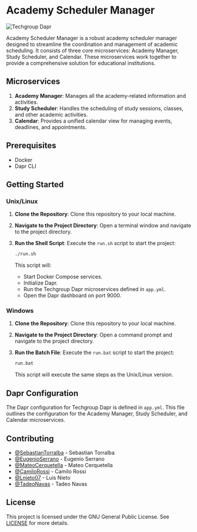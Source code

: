 # Academy Scheduler Manager

![Techgroup Dapr](https://media.licdn.com/dms/image/D4D3DAQGVnCNKfv9bfQ/image-scale_191_1128/0/1675779502361?e=1693008000&v=beta&t=G2lc0TbIC6BEuMpiymhRdIojphS8IDXAjU9FmMFI8yU)

Academy Scheduler Manager is a robust academy scheduler manager designed to streamline the coordination and management of academic scheduling. It consists of three core microservices: Academy Manager, Study Scheduler, and Calendar. These microservices work together to provide a comprehensive solution for educational institutions.

## Microservices

1. **Academy Manager**: Manages all the academy-related information and activities.
2. **Study Scheduler**: Handles the scheduling of study sessions, classes, and other academic activities.
3. **Calendar**: Provides a unified calendar view for managing events, deadlines, and appointments.

## Prerequisites

- Docker
- Dapr CLI

## Getting Started

### Unix/Linux

1. **Clone the Repository**: Clone this repository to your local machine.
2. **Navigate to the Project Directory**: Open a terminal window and navigate to the project directory.
3. **Run the Shell Script**: Execute the `run.sh` script to start the project:

   ```bash
   ./run.sh
   ```

   This script will:

   - Start Docker Compose services.
   - Initialize Dapr.
   - Run the Techgroup Dapr microservices defined in `app.yml`.
   - Open the Dapr dashboard on port 9000.

### Windows

1. **Clone the Repository**: Clone this repository to your local machine.
2. **Navigate to the Project Directory**: Open a command prompt and navigate to the project directory.
3. **Run the Batch File**: Execute the `run.bat` script to start the project:

   ```bash
   run.bat
   ```

   This script will execute the same steps as the Unix/Linux version.

## Dapr Configuration

The Dapr configuration for Techgroup Dapr is defined in `app.yml`. This file outlines the configuration for the Academy Manager, Study Scheduler, and Calendar microservices.

## Contributing

- [@SebastianTorralba](https://github.com/SebastianTorralba) - Sebastian Torralba
- [@EugenioSerrano](https://github.com/EugenioSerrano) - Eugenio Serrano
- [@MateoCerquetella](https://github.com/mateocerquetella) - Mateo Cerquetella
- [@CamiloRossi](https://github.com/camilorossi) - Camilo Rossi
- [@Lnieto07](https://github.com/lnieto07) - Luis Nieto
- [@TadeoNavas](https://github.com/tadeoNavas) - Tadeo Navas

## License

This project is licensed under the GNU General Public License. See [LICENSE](LICENSE) for more details.
